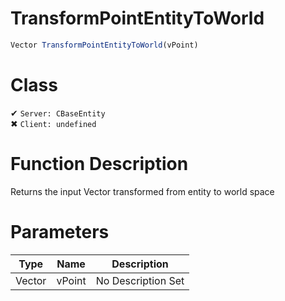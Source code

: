 # TransformPointEntityToWorld
```js
Vector TransformPointEntityToWorld(vPoint)
```
# Class
✔ `Server: CBaseEntity`  
✖ `Client: undefined`  

# Function Description
Returns the input Vector transformed from entity to world space
# Parameters
Type|Name|Description
--|--|--
Vector|vPoint|No Description Set
